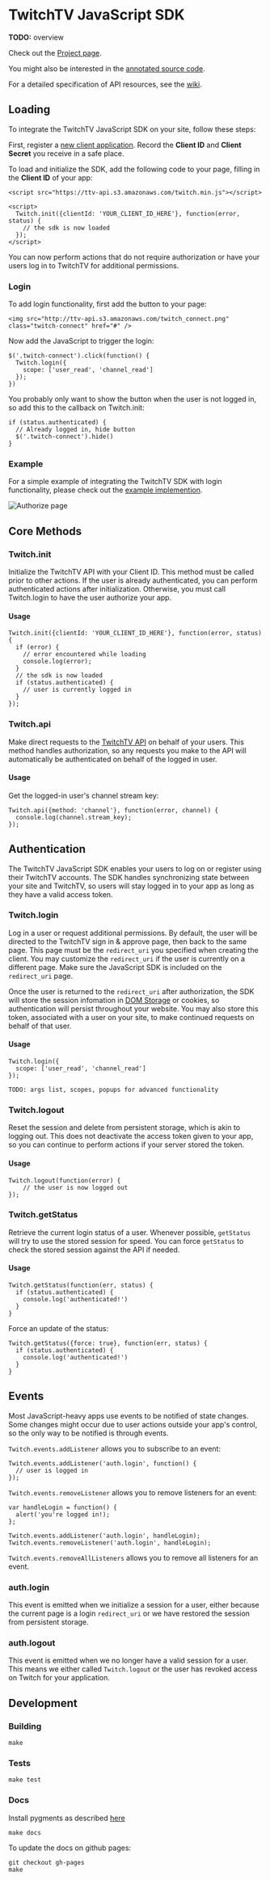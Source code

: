 # TwitchTV JavaScript SDK

__TODO:__ overview


Check out the [Project page](http://justintv.github.com/twitch-js-sdk).

You might also be interested in the [annotated source code](http://justintv.github.com/twitch-js-sdk/docs/twitch.html).

For a detailed specification of API resources, see the [wiki](https://github.com/justintv/twitch-js-sdk/wiki/API).

## Loading

To integrate the TwitchTV JavaScript SDK on your site, follow these steps:

First, register a [new client application][]. Record the **Client ID** and **Client Secret** you receive in a safe place.

To load and initialize the SDK, add the following code to your page, filling in the __Client ID__ of your app:

    <script src="https://ttv-api.s3.amazonaws.com/twitch.min.js"></script>

    <script>
      Twitch.init({clientId: 'YOUR_CLIENT_ID_HERE'}, function(error, status) {
        // the sdk is now loaded
      });
    </script>

You can now perform actions that do not require authorization or have your users log in to TwitchTV for additional permissions.

[new client application]: http://www.twitch.tv/kraken/oauth2/clients/new

### Login

To add login functionality, first add the button to your page:

    <img src="http://ttv-api.s3.amazonaws.com/twitch_connect.png" class="twitch-connect" href="#" />

Now add the JavaScript to trigger the login:

    $('.twitch-connect').click(function() {
      Twitch.login({
        scope: ['user_read', 'channel_read']
      });
    })

You probably only want to show the button when the user is not logged in, so add this to the callback on Twitch.init:

    if (status.authenticated) {
      // Already logged in, hide button
      $('.twitch-connect').hide()
    }

### Example

For a simple example of integrating the TwitchTV SDK with login functionality, please check out the [example implemention][].

![Authorize page][]

[example implemention]: http://justintv.github.com/twitch-js-sdk/example.html
[Authorize page]: http://ttv-api.s3.amazonaws.com/screenshots/authorize.png

## Core Methods

### Twitch.init

Initialize the TwitchTV API with your Client ID. This method must be called prior to other actions. If the user is already authenticated, you can perform authenticated actions after initialization. Otherwise, you must call Twitch.login to have the user authorize your app. 

#### Usage

    Twitch.init({clientId: 'YOUR_CLIENT_ID_HERE'}, function(error, status) {
      if (error) {
        // error encountered while loading
        console.log(error);
      }
      // the sdk is now loaded
      if (status.authenticated) {
        // user is currently logged in
      }
    });

### Twitch.api

Make direct requests to the [TwitchTV API][] on behalf of your users. This method handles authorization, so any requests you make to the API will automatically be authenticated on behalf of the logged in user.

[TwitchTV API]: https://github.com/justintv/twitch-js-sdk/wiki/API

#### Usage

Get the logged-in user's channel stream key:

    Twitch.api({method: 'channel'}, function(error, channel) {
      console.log(channel.stream_key);
    });

## Authentication
The TwitchTV JavaScript SDK enables your users to log on or register using their TwitchTV accounts. The SDK handles synchronizing state between your site and TwitchTV, so users will stay logged in to your app as long as they have a valid access token.

### Twitch.login

Log in a user or request additional permissions. By default, the user will be directed to the TwitchTV sign in & approve page, then back to the same page. This page must be the `redirect_uri` you specified when creating the client. You may customize the `redirect_uri` if the user is currently on a different page. Make sure the JavaScript SDK is included on the `redirect_uri` page.

Once the user is returned to the `redirect_uri` after authorization, the SDK will store the session infomation in [DOM Storage][] or cookies, so authentication will persist throughout your website. You may also store this token, associated with a user on your site, to make continued requests on behalf of that user.

[DOM Storage]: https://developer.mozilla.org/en/DOM/Storage#sessionStorage

#### Usage

    Twitch.login({
      scope: ['user_read', 'channel_read']
    });

    TODO: args list, scopes, popups for advanced functionality

### Twitch.logout

Reset the session and delete from persistent storage, which is akin to logging out. This does not deactivate the access token given to your app, so you can continue to perform actions if your server stored the token.

#### Usage

    Twitch.logout(function(error) {
        // the user is now logged out
    });

### Twitch.getStatus

Retrieve the current login status of a user. Whenever possible, `getStatus` will try to use the stored session for speed. You can force `getStatus` to check the stored session against the API if needed.

#### Usage

    Twitch.getStatus(function(err, status) {
      if (status.authenticated) {
        console.log('authenticated!')
      }
    }

Force an update of the status:

    Twitch.getStatus({force: true}, function(err, status) {
      if (status.authenticated) {
        console.log('authenticated!')
      }
    }

## Events

Most JavaScript-heavy apps use events to be notified of state changes. Some changes might occur due to user actions outside your app's control, so the only way to be notified is through events.

`Twitch.events.addListener` allows you to subscribe to an event:

    Twitch.events.addListener('auth.login', function() {
      // user is logged in
    });

`Twitch.events.removeListener` allows you to remove listeners for an event:

    var handleLogin = function() {
      alert('you're logged in!);
    };

    Twitch.events.addListener('auth.login', handleLogin);
    Twitch.events.removeListener('auth.login', handleLogin);

`Twitch.events.removeAllListeners` allows you to remove all listeners for an event.

### auth.login

This event is emitted when we initialize a session for a user, either because the current page is a login `redirect_uri` or we have restored the session from persistent storage. 

### auth.logout

This event is emitted when we no longer have a valid session for a user. This means we either called `Twitch.logout` or the user has revoked access on Twitch for your application.

## Development

### Building

    make

### Tests

    make test

### Docs

Install pygments as described [here](https://github.com/mojombo/jekyll/wiki/install)

    make docs

To update the docs on github pages:

    git checkout gh-pages
    make

